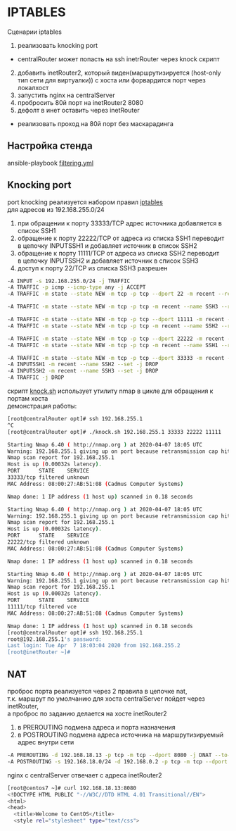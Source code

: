 # IPTABLES

Сценарии iptables  
1) реализовать knocking port  
- centralRouter может попасть на ssh inetrRouter через knock скрипт  
2) добавить inetRouter2, который виден(маршрутизируется (host-only тип сети для виртуалки)) с хоста или форвардится порт через локалхост  
3) запустить nginx на centralServer  
4) пробросить 80й порт на inetRouter2 8080  
5) дефолт в инет оставить через inetRouter  
  
* реализовать проход на 80й порт без маскарадинга  

## Настройка стенда
ansible-playbook [filtering.yml](filtering.yml)  

## Knocking port

port knocking реализуется набором правил [iptables](iptables.knock)  
для адресов из 192.168.255.0/24  
1)  при обращении к порту 33333/TCP адрес источника добавляется в список SSH1  
2)  обращение к порту 22222/TCP от адреса из списка SSH1 переводит  
   в цепочку INPUTSSH1 и добавляет источник в список SSH2  
3) обращение к порту 11111/TCP от адреса из списка SSH2 переводит  
   в цепочку INPUTSSH2 и добавляет источник в список SSH3  
4) доступ к порту 22/TCP из списка SSH3 разрешен  

```bash
-A INPUT -s 192.168.255.0/24 -j TRAFFIC
-A TRAFFIC -p icmp --icmp-type any -j ACCEPT
-A TRAFFIC -m state --state NEW -m tcp -p tcp --dport 22 -m recent --rcheck --seconds 30 --name SSH3 -j ACCEPT

-A TRAFFIC -m state --state NEW -m tcp -p tcp -m recent --name SSH3 --remove -j DROP

-A TRAFFIC -m state --state NEW -m tcp -p tcp --dport 11111 -m recent --rcheck --name SSH2 -j INPUTSSH2
-A TRAFFIC -m state --state NEW -m tcp -p tcp -m recent --name SSH2 --remove -j DROP

-A TRAFFIC -m state --state NEW -m tcp -p tcp --dport 22222 -m recent --rcheck --name SSH1 -j INPUTSSH1
-A TRAFFIC -m state --state NEW -m tcp -p tcp -m recent --name SSH1 --remove -j DROP

-A TRAFFIC -m state --state NEW -m tcp -p tcp --dport 33333 -m recent --name SSH1 --set -j DROP
-A INPUTSSH1 -m recent --name SSH2 --set -j DROP
-A INPUTSSH2 -m recent --name SSH3 --set -j DROP 
-A TRAFFIC -j DROP
```

скрипт [knock.sh](knock.sh) использует утилиту nmap в цикле для обращения к портам хоста  
демонстрация работы:  
```bash
[root@centralRouter opt]# ssh 192.168.255.1
^C
[root@centralRouter opt]# ./knock.sh 192.168.255.1 33333 22222 11111

Starting Nmap 6.40 ( http://nmap.org ) at 2020-04-07 18:05 UTC
Warning: 192.168.255.1 giving up on port because retransmission cap hit (0).
Nmap scan report for 192.168.255.1
Host is up (0.00032s latency).
PORT      STATE    SERVICE
33333/tcp filtered unknown
MAC Address: 08:00:27:AB:51:08 (Cadmus Computer Systems)

Nmap done: 1 IP address (1 host up) scanned in 0.18 seconds

Starting Nmap 6.40 ( http://nmap.org ) at 2020-04-07 18:05 UTC
Warning: 192.168.255.1 giving up on port because retransmission cap hit (0).
Nmap scan report for 192.168.255.1
Host is up (0.00032s latency).
PORT      STATE    SERVICE
22222/tcp filtered unknown
MAC Address: 08:00:27:AB:51:08 (Cadmus Computer Systems)

Nmap done: 1 IP address (1 host up) scanned in 0.18 seconds

Starting Nmap 6.40 ( http://nmap.org ) at 2020-04-07 18:05 UTC
Warning: 192.168.255.1 giving up on port because retransmission cap hit (0).
Nmap scan report for 192.168.255.1
Host is up (0.00032s latency).
PORT      STATE    SERVICE
11111/tcp filtered vce
MAC Address: 08:00:27:AB:51:08 (Cadmus Computer Systems)

Nmap done: 1 IP address (1 host up) scanned in 0.18 seconds
[root@centralRouter opt]# ssh 192.168.255.1
root@192.168.255.1's password: 
Last login: Tue Apr  7 18:03:04 2020 from 192.168.255.2
[root@inetRouter ~]# 
```

## NAT

проброс порта реализуется через 2 правила в цепочке nat,  
т.к. маршрут по умолчанию для хоста centralServer пойдет через inetRouter,  
а проброс по заданию делается на хосте inetRouter2

1) в PREROUTING подмена адреса и порта назначения  
2) в POSTROUTING подмена адреса источника на маршрутизируемый адрес внутри сети  

```bash
-A PREROUTING -d 192.168.18.13 -p tcp -m tcp --dport 8080 -j DNAT --to-destination 192.168.0.2:80
-A POSTROUTING -s 192.168.18.0/24 -d 192.168.0.2 -p tcp -m tcp --dport 80 -j SNAT --to-source 192.168.255.13
```

nginx с centralServer отвечает с адреса inetRouter2
```bash
[root@centos7 ~]# curl 192.168.18.13:8080
<!DOCTYPE HTML PUBLIC "-//W3C//DTD HTML 4.01 Transitional//EN">
<html>
<head>
  <title>Welcome to CentOS</title>
  <style rel="stylesheet" type="text/css"> 
```
